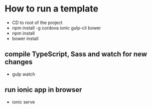 # How to run a template

* CD to root of the project
* npm install -g cordova ionic gulp-cli bower
* npm install
* bower install 

## compile TypeScript, Sass and watch for new changes

* gulp watch

## run ionic app in browser
* ionic serve